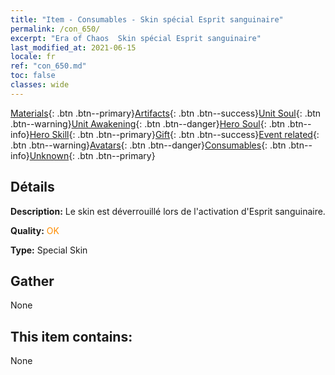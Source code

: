 ```yaml
---
title: "Item - Consumables - Skin spécial Esprit sanguinaire"
permalink: /con_650/
excerpt: "Era of Chaos  Skin spécial Esprit sanguinaire"
last_modified_at: 2021-06-15
locale: fr
ref: "con_650.md"
toc: false
classes: wide
---
```

 [Materials](/ItemsFR/){: .btn .btn--primary}[Artifacts](/ItemsFR/Artifacts/){: .btn .btn--success}[Unit Soul](/ItemsFR/UnitSoul/){: .btn .btn--warning}[Unit Awakening](/ItemsFR/UnitAwakening/){: .btn .btn--danger}[Hero Soul](/ItemsFR/HeroSoul/){: .btn .btn--info}[Hero Skill](/ItemsFR/HeroSkill/){: .btn .btn--primary}[Gift](/ItemsFR/Gift/){: .btn .btn--success}[Event related](/ItemsFR/Events/){: .btn .btn--warning}[Avatars](/ItemsFR/Avatars/){: .btn .btn--danger}[Consumables](/ItemsFR/Consumables/){: .btn .btn--info}[Unknown](/ItemsFR/Unknown/){: .btn .btn--primary}

## Détails
 **Description:** Le skin est déverrouillé lors de l'activation d'Esprit sanguinaire.

 **Quality:** <span style="color: #FF8C00">OK</span>

 **Type:** Special Skin

## Gather

  None

## This item contains:

  None

